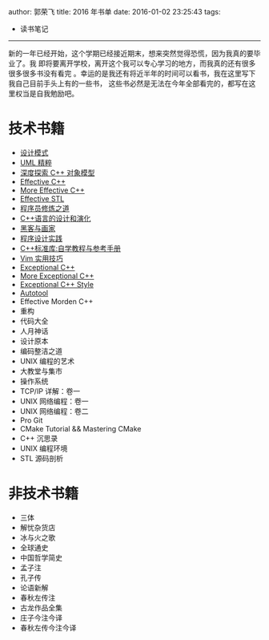author: 郭荣飞
title: 2016 年书单
date: 2016-01-02 23:25:43
tags:
 - 读书笔记
---

新的一年已经开始，这个学期已经接近期末，想来突然觉得恐慌，因为我真的要毕业了。我
即将要离开学校，离开这个我可以专心学习的地方，而我真的还有很多很多很多书没有看完
。幸运的是我还有将近半年的时间可以看书，我在这里写下我自己目前手头上有的一些书，
这些书必然是无法在今年全部看完的，都写在这里权当是自我勉励吧。

<!--more-->

# 技术书籍

- [设计模式](/2016/01/03/design-patterns-note/)
- [UML 精粹](/2016/01/09/uml-distilled-note/)
- [深度探索 C++ 对象模型](/2016/01/18/inside-cpp-object-model/)
- [Effective C++](#)
- [More Effective C++](/2016/01/25/more-effective-cpp-note/)
- [Effective STL](/2016/04/01/effective-stl-note/)
- [程序员修炼之道](/2016/01/25/the-pragmatic-programmer-book-note/)
- [C++语言的设计和演化](/2016/02/17/cpp-design-evolution-note/)
- [黑客与画家](/2016/02/18/hackers-and-painters-note/)
- [程序设计实践](/2016/02/29/tpop-note/)
- [C++标准库:自学教程与参考手册](/2016/03/26/cppx-stdlib-note/)
- [Vim 实用技巧](/2016/04/01/practical-vim-note/)
- [Exceptional C++](/2016/04/10/exceptional-cpp-not/)
- [More Exceptional C++](/2016/04/22/more-exceptional-cpp-note/)
- [Exceptional C++ Style](/2016/04/25/exceptional-cpp-style/)
- [Autotool](/2016/07/31/gnu-autotools-note/)
- Effective Morden C++
- 重构
- 代码大全
- 人月神话
- 设计原本
- 编码整洁之道
- UNIX 编程的艺术
- 大教堂与集市
- 操作系统
- TCP/IP 详解：卷一
- UNIX 网络编程：卷一
- UNIX 网络编程：卷二
- Pro Git
- CMake Tutorial && Mastering CMake
- C++ 沉思录
- UNIX 编程环境
- STL 源码剖析

# 非技术书籍

- 三体
- 解忧杂货店
- 冰与火之歌
- 全球通史
- 中国哲学简史
- 孟子注
- 孔子传
- 论语新解
- 春秋左传注
- 古龙作品全集
- 庄子今注今译
- 春秋左传今注今译
